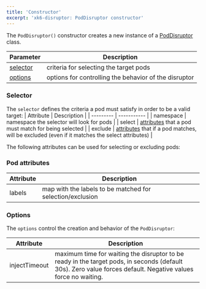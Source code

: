 ```yaml
---
title: 'Constructor'
excerpt: 'xk6-disruptor: PodDisruptor constructor'
---
```



The `PodDisruptor()` constructor creates a new instance of a [PodDisruptor](/javascript-api/xk6-disruptor/api/poddisruptor) class.


| Parameter | Description |
| --------- | ----------- |
| [selector](#selector) | criteria for selecting the target pods |
| [options](#options) | options for controlling the behavior of the disruptor |

### Selector

The `selector` defines the criteria a pod must satisfy in order to be a valid target:
| Attribute | Description |
| --------- | ----------- |
| namespace | namespace the selector will look for pods |
| select | [attributes](#pod-attributes) that a pod must match for being selected |
| exclude | [attributes](#pod-attributes) that if a pod matches, will be excluded (even if it matches the select attributes) |

The following attributes can be used for selecting or excluding pods:

### Pod attributes
| Attribute | Description |
| --------- | ----------- |
| labels    | map with the labels to be matched for selection/exclusion |

### Options
The `options` control the creation and behavior of the `PodDisruptor`:

| Attribute | Description |
| --------- | ----------- |
| injectTimeout | maximum time for waiting the disruptor to be ready in the target pods, in seconds (default 30s). Zero value forces default. Negative values force no waiting. |
